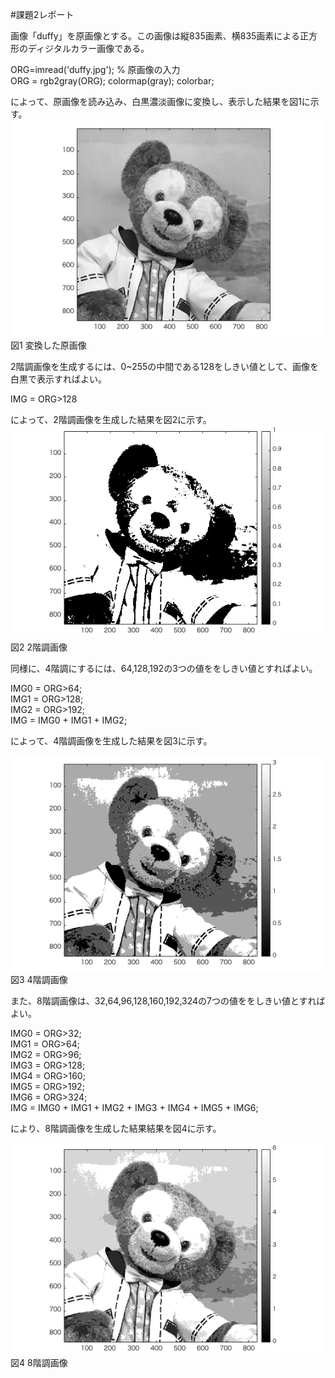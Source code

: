#課題2レポート

画像「duffy」を原画像とする。この画像は縦835画素、横835画素による正方形のディジタルカラー画像である。

ORG=imread('duffy.jpg'); % 原画像の入力<br>
ORG = rgb2gray(ORG); colormap(gray); colorbar;<br>

によって、原画像を読み込み、白黒濃淡画像に変換し、表示した結果を図1に示す。<br>
![変換した原画像](image/kadai2_1.png)<br>
図1 変換した原画像<br>

2階調画像を生成するには、0~255の中間である128をしきい値として、画像を白黒で表示すればよい。

IMG = ORG>128

によって、2階調画像を生成した結果を図2に示す。
![2階調画像](image/kadai2_2.png)<br>
図2 2階調画像

同様に、4階調にするには、64,128,192の3つの値ををしきい値とすればよい。

IMG0 = ORG>64;<br>
IMG1 = ORG>128;<br>
IMG2 = ORG>192;<br>
IMG = IMG0 + IMG1 + IMG2;<br>

によって、4階調画像を生成した結果を図3に示す。


![4階調画像](image/kadai2_3.png)<br>
図3 4階調画像<br>

また、8階調画像は、32,64,96,128,160,192,324の7つの値ををしきい値とすればよい。

IMG0 = ORG>32;<br>
IMG1 = ORG>64;<br>
IMG2 = ORG>96;<br>
IMG3 = ORG>128;<br>
IMG4 = ORG>160;<br>
IMG5 = ORG>192;<br>
IMG6 = ORG>324;<br>
IMG = IMG0 + IMG1 + IMG2 + IMG3 + IMG4 + IMG5 + IMG6;<br>

により、8階調画像を生成した結果結果を図4に示す。


![8階調画像](image/kadai2_4.png)<br>
図4 8階調画像

